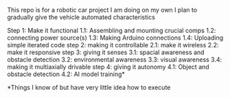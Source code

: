 This repo is for a robotic car project I am doing on my own
I plan to gradually give the vehicle automated characteristics

Step 1: Make it functional
  1.1: Assembling and mounting crucial comps
  1.2: connecting power source(s)
  1.3: Making Arduino connections
  1.4: Uploading simple iterated code
step 2: making it controllable
  2.1: make it wireless
  2.2: make it responsive
step 3: giving it senses 
  3.1: spacial awareness and obstacle detection
  3.2: environmental awareness
  3.3: visual awareness
  3.4: making it multiaxially drivable
step 4: gíving it autonomy
  4.1: Object and obstacle detection
  4.2: AI model training*

  *Things I know of but have very little idea how to execute
  
